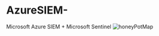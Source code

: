 # AzureSIEM-
Microsoft Azure SIEM + Microsoft Sentinel 
![honeyPotMap](https://github.com/dbelessakos/AzureSIEM-/assets/83557067/1fc9a009-4e5e-4fca-90b4-182650975f8c)
